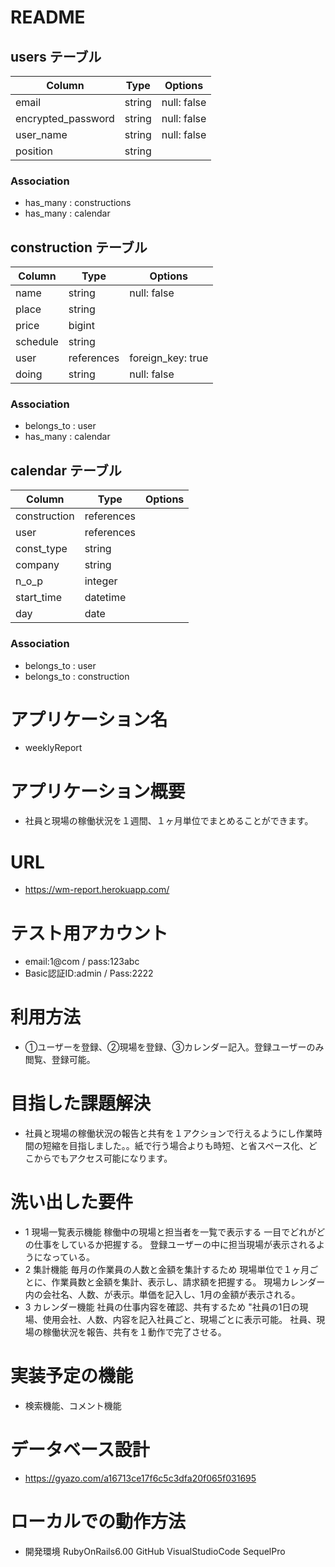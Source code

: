 # README

## users テーブル
| Column             | Type    | Options             |
| ------------------ | ------- | ------------------- |
| email              | string  | null: false         |
| encrypted_password | string  | null: false         |
| user_name          | string  | null: false         |
| position           | string  |                     |
### Association
- has_many : constructions
- has_many : calendar
## construction テーブル
| Column             | Type       | Options           |
| ------------------ | ---------- | ----------------- |
| name               | string     | null: false       |
| place              | string     |                   | 
| price              | bigint     |                   |
| schedule           | string     |                   |
| user               | references | foreign_key: true |
| doing              | string     | null: false       |
### Association
- belongs_to : user
- has_many   : calendar
## calendar テーブル
| Column             | Type       | Options           |
| ------------------ | ---------- | ----------------- |
| construction       | references |                   |
| user               | references |                   | 
| const_type         | string     |                   |
| company            | string     |                   | 
| n_o_p              | integer    |                   |
| start_time         | datetime   |                   |
| day                | date       |                   |
### Association
- belongs_to : user
- belongs_to : construction

# アプリケーション名	
- weeklyReport
# アプリケーション概要	
- 社員と現場の稼働状況を１週間、１ヶ月単位でまとめることができます。
# URL
- https://wm-report.herokuapp.com/
# テスト用アカウント
- email:1@com / pass:123abc
- Basic認証ID:admin / Pass:2222
# 利用方法
- ①ユーザーを登録、②現場を登録、③カレンダー記入。登録ユーザーのみ閲覧、登録可能。
# 目指した課題解決
- 社員と現場の稼働状況の報告と共有を１アクションで行えるようにし作業時間の短縮を目指しました。。紙で行う場合よりも時短、と省スペース化、どこからでもアクセス可能になります。
# 洗い出した要件
- 1	現場一覧表示機能	稼働中の現場と担当者を一覧で表示する	一目でどれがどの仕事をしているか把握する。	登録ユーザーの中に担当現場が表示されるようになっている。
- 2	集計機能	毎月の作業員の人数と金額を集計するため	現場単位で１ヶ月ごとに、作業員数と金額を集計、表示し、請求額を把握する。	現場カレンダー内の会社名、人数、が表示。単価を記入し、1月の金額が表示される。
- 3	カレンダー機能	社員の仕事内容を確認、共有するため	"社員の1日の現場、使用会社、人数、内容を記入社員ごと、現場ごとに表示可能。	社員、現場の稼働状況を報告、共有を１動作で完了させる。
# 実装予定の機能
- 検索機能、コメント機能
# データベース設計
- https://gyazo.com/a16713ce17f6c5c3dfa20f065f031695
# ローカルでの動作方法
- 開発環境 RubyOnRails6.00 GitHub VisualStudioCode SequelPro 
 